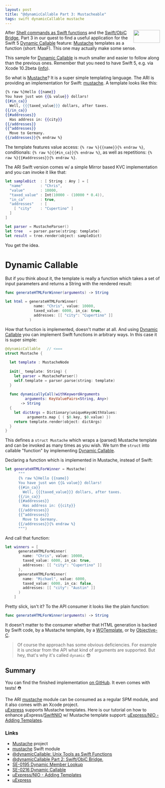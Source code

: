```yaml
---
layout: post
title: "@dynamicCallable Part 3: Mustacheable"
tags: swift dynamicCallable mustache
---
```

<img src="{{ site.baseurl }}/images/mustache-logo.png" 
     align="right" width="86" height="42" style="padding: 0 0 0.5em 0.5em;" />
After
[Shell commands as Swift functions](http://www.alwaysrightinstitute.com/swift-dynamic-callable/)
and the
[Swift/ObjC Bridge](http://www.alwaysrightinstitute.com/swift-objc-bridge/),
Part 3 in our quest to find a useful application for the Swift 5
[Dynamic Callable](https://github.com/apple/swift-evolution/blob/master/proposals/0216-dynamic-callable.md)
feature:
[Mustache](http://mustache.github.io)
templates as a function (short: MaaF).
This one may actually make some sense.

This sample for 
[Dynamic Callable](https://github.com/apple/swift-evolution/blob/master/proposals/0216-dynamic-callable.md)
is much smaller and easier to follow along than the previous ones.
Remember that you need to have Swift 5, e.g. via Xcode 10.2beta 
([info](http://www.alwaysrightinstitute.com/swift-objc-bridge/)).

So what is 
[Mustache](http://mustache.github.io)?
It is a super simple templating language. The ARI is providing an
implementation for Swift: 
[mustache](https://github.com/AlwaysRightInstitute/mustache).
A template looks like this:
```mustache
{% raw %}Hello {{name}}
You have just won {{& value}} dollars!
{{#in_ca}}
  Well, {{{taxed_value}}} dollars, after taxes.
{{/in_ca}}
{{#addresses}}
  Has address in: {{city}}
{{/addresses}}
{{^addresses}}
  Move to Germany.
{{/addresses}}{% endraw %}
```

The template features value access: `{% raw %}{{name}}{% endraw %}`,
conditionals: `{% raw %}{{#in_ca}}{% endraw %}`, 
as well as repetitions: `{% raw %}{{#addresses}}{% endraw %}`.

The ARI Swift version comes w/ a simple Mirror based KVC implementation
and you can invoke it like that:
```swift
let sampleDict  : [ String : Any ] = [
  "name"        : "Chris",
  "value"       : 10000,
  "taxed_value" : Int(10000 - (10000 * 0.4)),
  "in_ca"       : true,
  "addresses"   : [
    [ "city"    : "Cupertino" ]
  ]
]

let parser = MustacheParser()
let tree   = parser.parse(string: template)
let result = tree.render(object: sampleDict)
```
You get the idea.

# Dynamic Callable

But if you think about it, the template is really a function which takes a
set of input parameters and returns a String with the rendered result:

```swift
func generateHTMLForWinner(arguments) -> String

let html = generateHTMLForWinner(
             name: "Chris", value: 10000,
             taxed_value: 6000, in_ca: true,
             addresses: [[ "city": "Cupertino" ]]
           )
```

How that function is implemented, doesn't matter at all.
And using
[Dynamic Callable](https://github.com/apple/swift-evolution/blob/master/proposals/0216-dynamic-callable.md)
you can implement Swift functions in arbitrary ways.
In this case it is super simple:

```swift
@dynamicCallable   // <===
struct Mustache {
  
  let template : MustacheNode
  
  init(_ template: String) {
    let parser = MustacheParser()
    self.template = parser.parse(string: template)
  }
  
  func dynamicallyCall(withKeywordArguments 
         arguments: KeyValuePairs<String, Any>) 
       -> String
  {
    let dictArgs = Dictionary(uniqueKeysWithValues:
          arguments.map { ( $0.key, $0.value) })
    return template.render(object: dictArgs)
  }
}
```

This defines a `struct Mustache` which wraps a (parsed) Mustache template
and can be invoked as many times as you wish.
We turn the `struct` into callable "function" by implementing
[Dynamic Callable](https://github.com/apple/swift-evolution/blob/master/proposals/0216-dynamic-callable.md).

Declaring a function which is implemented in Mustache, instead of Swift:
```swift
let generateHTMLForWinner = Mustache(
      """
      {% raw %}Hello {{name}}
      You have just won {{& value}} dollars!
      {{#in_ca}}
        Well, {{{taxed_value}}} dollars, after taxes.
      {{/in_ca}}
      {{#addresses}}
        Has address in: {{city}}
      {{/addresses}}
      {{^addresses}}
        Move to Germany.
      {{/addresses}}{% endraw %}
      """)
```

And call that function:
```swift
let winners = [
      generateHTMLForWinner(
        name: "Chris", value: 10000,
        taxed_value: 6000, in_ca: true,
        addresses: [[ "city": "Cupertino" ]]
      ),
      generateHTMLForWinner(
        name: "Michael", value: 6000,
        taxed_value: 6000, in_ca: false,
        addresses: [[ "city": "Austin" ]]
      )
    ]
```

Pretty slick, isn't it? To the API consumer it looks like the plain function:
```swift
func generateHTMLForWinner(arguments) -> String
```
It doesn't matter to the consumer whether that HTML generation is backed
by Swift code,
by a Mustache template,
by a
[WOTemplate](http://www.swiftobjects.org),
or by
[Objective-C](http://www.alwaysrightinstitute.com/swift-objc-bridge/).

> Of course the approach has some obvious deficiencies.
> For example it is unclear from the API what kind of
> arguments are supported.
> But hey, that's why it's called `dynamic` 😎



## Summary

You can find the finished implementation
[on GitHub](https://github.com/AlwaysRightInstitute/mustache/blob/develop/Sources/mustache/Mustacheable.swift#L47).
It even comes with tests! ⛑

The ARI [mustache](https://github.com/AlwaysRightInstitute/mustache)
module can be consumed as a regular SPM module, and it also comes with
an Xcode project.
<br>
[µExpress](https://github.com/NozeIO/MicroExpress) supports Mustache
templates. Here is our tutorial on how to enhance
µExpress/[SwiftNIO](https://github.com/apple/swift-nio) w/ Mustache
template support:
[µExpress/NIO - Adding Templates](http://www.alwaysrightinstitute.com/microexpress-nio-templates/).

### Links

- [Mustache](http://mustache.github.io) project
- [mustache](https://github.com/AlwaysRightInstitute/mustache) Swift module
- [@dynamicCallable: Unix Tools as Swift Functions](http://www.alwaysrightinstitute.com/swift-dynamic-callable/)
- [@dynamicCallable Part 2: Swift/ObjC Bridge](http://www.alwaysrightinstitute.com/swift-objc-bridge/),
- [SE-0195 Dynamic Member Lookup](https://github.com/apple/swift-evolution/blob/master/proposals/0195-dynamic-member-lookup.md)
- [SE-0216 Dynamic Callable](https://github.com/apple/swift-evolution/blob/master/proposals/0216-dynamic-callable.md)
- [µExpress/NIO - Adding Templates](http://www.alwaysrightinstitute.com/microexpress-nio-templates/)
- [µExpress](https://github.com/NozeIO/MicroExpress)
